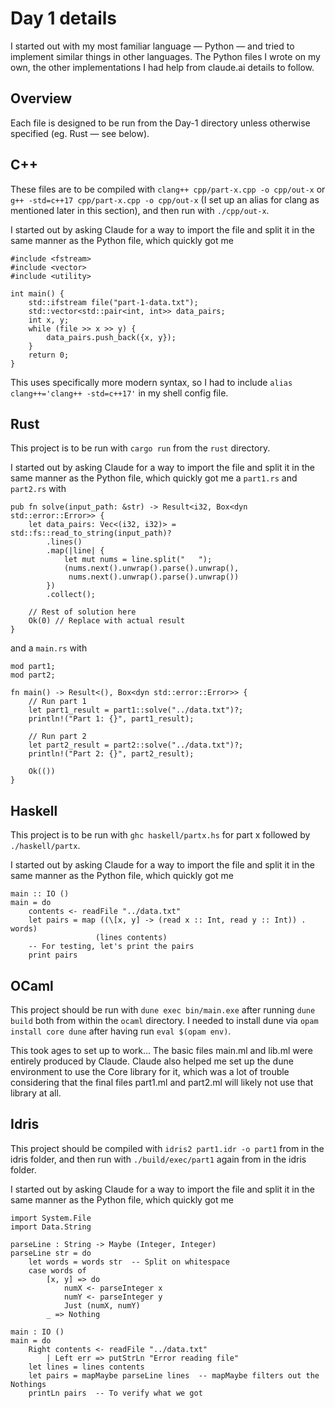 # Day 1 details
I started out with my most familiar language — Python — and tried to implement similar things in other languages. The Python files I wrote on my own, the other implementations I had help from claude.ai details to follow.

## Overview
Each file is designed to be run from the Day-1 directory unless otherwise specified (eg. Rust — see below).

## C++
These files are to be compiled with `clang++ cpp/part-x.cpp -o cpp/out-x` or `g++ -std=c++17 cpp/part-x.cpp -o cpp/out-x` (I set up an alias for clang as mentioned later in this section), and then run with `./cpp/out-x`.

I started out by asking Claude for a way to import the file and split it in the same manner as the Python file, which quickly got me
```
#include <fstream>
#include <vector>
#include <utility>

int main() {
    std::ifstream file("part-1-data.txt");
    std::vector<std::pair<int, int>> data_pairs;
    int x, y;
    while (file >> x >> y) {
        data_pairs.push_back({x, y});
    }
    return 0;
}
```
This uses specifically more modern syntax, so I had to include `alias clang++='clang++ -std=c++17'` in my shell config file.

## Rust
This project is to be run with `cargo run` from the `rust` directory.

I started out by asking Claude for a way to import the file and split it in the same manner as the Python file, which quickly got me a `part1.rs` and `part2.rs` with
```
pub fn solve(input_path: &str) -> Result<i32, Box<dyn std::error::Error>> {
    let data_pairs: Vec<(i32, i32)> = std::fs::read_to_string(input_path)?
        .lines()
        .map(|line| {
            let mut nums = line.split("   ");
            (nums.next().unwrap().parse().unwrap(), 
             nums.next().unwrap().parse().unwrap())
        })
        .collect();
    
    // Rest of solution here
    Ok(0) // Replace with actual result
}
```
and a `main.rs` with
```
mod part1;
mod part2;

fn main() -> Result<(), Box<dyn std::error::Error>> {
    // Run part 1
    let part1_result = part1::solve("../data.txt")?;
    println!("Part 1: {}", part1_result);

    // Run part 2
    let part2_result = part2::solve("../data.txt")?;
    println!("Part 2: {}", part2_result);

    Ok(())
}
```

## Haskell
This project is to be run with `ghc haskell/partx.hs` for part x followed by `./haskell/partx`.

I started out by asking Claude for a way to import the file and split it in the same manner as the Python file, which quickly got me
```
main :: IO ()
main = do
    contents <- readFile "../data.txt"
    let pairs = map ((\[x, y] -> (read x :: Int, read y :: Int)) . words) 
                   (lines contents)
    -- For testing, let's print the pairs
    print pairs
```

## OCaml
This project should be run with `dune exec bin/main.exe` after running `dune build` both from within the `ocaml` directory. I needed to install dune via `opam install core dune` after having run `eval $(opam env)`. 

This took ages to set up to work... The basic files main.ml and lib.ml were entirely produced by Claude. Claude also helped me set up the dune environment to use the Core library for it, which was a lot of trouble considering that the final files part1.ml and part2.ml will likely not use that library at all. 

## Idris
This project should be compiled with `idris2 part1.idr -o part1` from in the idris folder, and then run with `./build/exec/part1` again from in the idris folder.

I started out by asking Claude for a way to import the file and split it in the same manner as the Python file, which quickly got me
```
import System.File
import Data.String

parseLine : String -> Maybe (Integer, Integer)
parseLine str = do
    let words = words str  -- Split on whitespace
    case words of
        [x, y] => do
            numX <- parseInteger x
            numY <- parseInteger y
            Just (numX, numY)
        _ => Nothing

main : IO ()
main = do
    Right contents <- readFile "../data.txt"
        | Left err => putStrLn "Error reading file"
    let lines = lines contents
    let pairs = mapMaybe parseLine lines  -- mapMaybe filters out the Nothings
    printLn pairs  -- To verify what we got
```